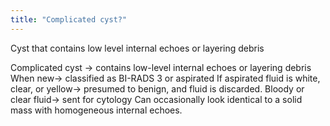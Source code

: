 ```yaml
---
title: "Complicated cyst?"
---
```

Cyst that contains low level internal echoes or layering debris

Complicated cyst &#8594; contains low-level internal echoes or layering debris
When new&#8594; classified as BI-RADS 3 or aspirated
If aspirated fluid is white, clear, or yellow&#8594; presumed to benign, and fluid is discarded.
Bloody or clear fluid&#8594; sent for cytology
Can occasionally look identical to a solid mass with homogeneous internal echoes.

